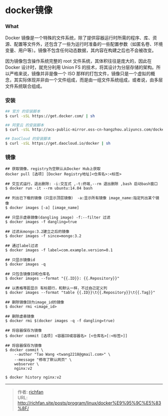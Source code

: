 # docker镜像

### What
Docker 镜像是一个特殊的文件系统，除了提供容器运行时所需的程序、库、资源、配置等文件外，还包含了一些为运行时准备的一些配置参数（如匿名卷、环境变量、用户等）。镜像不包含任何动态数据，其内容在构建之后也不会被改变。

因为镜像包含操作系统完整的 root 文件系统，其体积往往是庞大的，因此在 Docker 设计时，就充分利用 Union FS 的技术，将其设计为分层存储的架构。所以严格来说，镜像并非是像一个 ISO 那样的打包文件，镜像只是一个虚拟的概念，其实际体现并非由一个文件组成，而是由一组文件系统组成，或者说，由多层文件系统联合组成。

<!--more-->

### 安装
```bash
## 官方 的安装脚本
$ curl -sSL https://get.docker.com/ | sh

## 阿里云 的安装脚本
$ curl -sSL http://acs-public-mirror.oss-cn-hangzhou.aliyuncs.com/docker-engine/internet | sh -

## DaoCloud 的安装脚本
$ curl -sSL https://get.daocloud.io/docker | sh
```

### 镜像
```
## 获取镜像，registry为空默认从Docker Hub上获取
docker pull [选项] [Docker Registry地址]<仓库名>:<标签>

## 交互式运行，退出删除: -i:交互式 ,-t:终端,--rm 退出删除 ,bash 启动bash窗口
$ docker run -it --rm ubuntu:14.04 bash

## 列出已下载的镜像（只显示顶层镜像） -a:显示所有镜像 image_name:指定列出某个镜像
$ docker images [-a] [image_name]

## 只显示虚悬镜像(dangling image) -f:--filter 过滤
$ docker images -f dangling=true

## 过滤从mongo:3.2建立之后的镜像
$ docker images -f since=mongo:3.2

## 通过label过滤
$ docker images -f label=com.example.version=0.1

## 只显示镜像id
$ docker images -q

## 只包含镜像ID和仓库名
$ docker images --format "{{.ID}}: {{.Repository}}"

## 以表格等距显示 有标题行，和默认一样，不过自己定义列
$ docker images --format "table {{.ID}}\t{{.Repository}}\t{{.Tag}}"

## 删除镜像ID为image_id的镜像
$ docker rmi <image_id>

## 删除虚悬镜像
$ docker rmi $(docker images -q -f dangling=true)

## 将容器保存为镜像
$ docker commit [选项] <容器ID或容器名> [<仓库名>[:<标签>]]

## 将容器保存为镜像
$ docker commit \
    --author "Tao Wang <twang2218@gmail.com>" \
    --message "修改了默认网页" \
    webserver \
    nginx:v2

$ docker history nginx:v2
```


---

> 作者: [richfan](https://richfan.site/)  
> URL: http://richfan.site/posts/program/linux/docker%E9%95%9C%E5%83%8F/  

